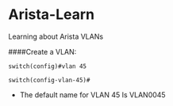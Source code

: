 # Arista-Learn
Learning about Arista VLANs


####Create a VLAN:

`switch(config)#vlan 45`

`switch(config-vlan-45)#`

- The default name for VLAN 45 Is VLAN0045

